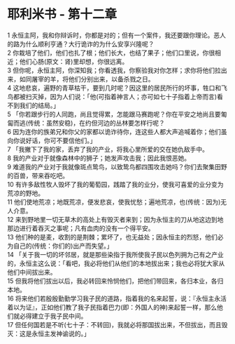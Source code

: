 # 耶利米书 - 第十二章
  
 1 永恒主阿，我和你辩诉时，你都是对的；但有一个案件，我还要跟你理论。恶人的路为什么顺利亨通？大行诡诈的为什么安享兴隆呢？  
 2 你栽培了他们，他们也扎了根；他们长大，也结了果子；他们口里说，你很相近；他们心肠(原文：肾)里却想，你很远离。  
 3 但你呢，永恒主阿，你深知我；你看透我，你察验我对你怎样；求你将他们拉出来，如同屠宰的羊，将他们分别出来，以备杀戮之日。  
 4 这地悲哀，遍野的青草枯干，要到几时呢？因这里的居民所行的坏事，牲口和飞鸟都被扫灭掉，因为人们说：「他(可指着神言人；亦可如七十子指着上帝而言)看不到我们的结局。」  
 5 「你若跟步行的人同跑，尚且觉得累，怎能跟马赛跑呢？你在平安之地尚且要匍匐而逃(传统：虽然安稳)，在约但河边的丛林要怎样行呢？  
 6 因为连你的族弟兄和你父的家都以诡诈待你，连这些人都大声追喊着你；他们虽向你说好话，你可不要信他们。」  
 7 「我撇下了我的家，丢弃了我的产业，将我心里所爱的交在她仇敌手中。  
 8 我的产业对于就像森林中的狮子；她发声攻击我；因此我恨恶她。  
 9 难道我的产业对于我就像斑点鸷鸟，以致鸷鸟都四围攻击她吗？你们去聚集田野的百兽，带来吞吃吧。  
 10 有许多敌性牧人毁坏了我的葡萄园，践踏了我的业分，使我可喜爱的业分变为荒凉的野地。  
 11 他们使地荒凉；地既荒凉，便发悲哀，使我忧愁；遍地荒凉，也(传统：因为)无人介意。  
 12 来到野地里一切无草木的高处上有毁灭者来到；因为永恒主的刀从地这边到地那边进行着吞灭之事呢；凡有血肉的没有一个得平安。  
 13 他们种的是麦，收割的是荆棘；累坏了，也无益处；因永恒主的烈怒，他们必为自己的(传统：你们的)出产而失望。」  
 14 「关于我一切的坏邻居，就是那些染指于我所使我子民以色列拥为己有之产业的，永恒主这么说：「看吧，我必将他们从他们的本地拔出来；我也必将犹大家从他们中间拔出来。  
 15 但我将他们拔出以后，我必转回来怜悯他们，把他们带回来，各归本业，各归本地。  
 16 将来他们若殷殷勤勤学习我子民的道路，指着我的名来起誓，说：『永恒主永活着以为证』，正如他们教了我子民指着巴力(即：外国人的神)来起誓一样，那么他们就必得建立于我子民中间。  
 17 但任何国若是不听(七十子：不转回)，我就必将那国拔出来，不但拔出，而且毁灭：这是永恒主发神谕说的。」